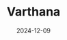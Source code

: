 ---  
layout: startup_page  
title: "Varthana"  
id: "varthana.com"  
permalink: "/varthanavarthana.com12092024/"  
website: "https://www.varthana.com/"  
funding_round: "Debt"  
funding_amount: "$15M"  
investors: "BlueOrchard Microfinance Fund"  
about: "Varthana is an education-focused non-banking finance company (NBFC) that provides loans to affordable private schools and students in India. It offers financial aid for infrastructure development and skill-based learning programs, aiming to improve access to quality education in Tier II and III cities. Varthana has financed over 11,000 schools and facilitated over 16,500 loans."  
markets: "Fintech, Education, Financial Services"  
hq: "Bengaluru, Karnataka, India"  
founded_year: "2013"  
linkedin: "https://www.linkedin.com/company/varthana"  
twitter: "https://twitter.com/varthanaindia"  
instagram: ""  
facebook: "http://www.facebook.com/varthanafinance"  
crunchbase: "https://www.crunchbase.com/organization/varthana"  
pitchbook: "https://pitchbook.com/profiles/company/56855-98"  

date_display: "09-Dec-2024"  
date: "2024-12-09"

# SEO Optimization  
meta_title: "Varthana - Debt Funding ($15M)"  
meta_description: "Varthana, Varthana is an education-focused non-banking finance company (NBFC) that provides loans to affordable private schools and students in India. It offers..."  
meta_keywords: "Varthana, Fintech, Education, Financial Services, Debt funding"  
canonical_url: "https://startup.projectstartups.com/varthanavarthana.com12092024/"  
---